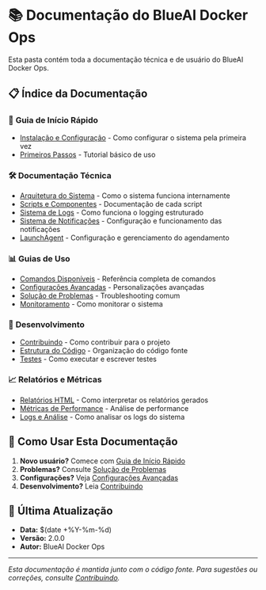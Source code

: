 # 📚 Documentação do BlueAI Docker Ops

Esta pasta contém toda a documentação técnica e de usuário do BlueAI Docker Ops.

## 📋 Índice da Documentação

### 🚀 **Guia de Início Rápido**
- [Instalação e Configuração](guia-inicio-rapido.md) - Como configurar o sistema pela primeira vez
- [Primeiros Passos](primeiros-passos.md) - Tutorial básico de uso

### 🛠️ **Documentação Técnica**
- [Arquitetura do Sistema](arquitetura.md) - Como o sistema funciona internamente
- [Scripts e Componentes](scripts-componentes.md) - Documentação de cada script
- [Sistema de Logs](sistema-logs.md) - Como funciona o logging estruturado
- [Sistema de Notificações](sistema-notificacoes.md) - Configuração e funcionamento das notificações
- [LaunchAgent](launchagent.md) - Configuração e gerenciamento do agendamento

### 📊 **Guias de Uso**
- [Comandos Disponíveis](comandos.md) - Referência completa de comandos
- [Configurações Avançadas](configuracoes-avancadas.md) - Personalizações avançadas
- [Solução de Problemas](solucao-problemas.md) - Troubleshooting comum
- [Monitoramento](monitoramento.md) - Como monitorar o sistema

### 🔧 **Desenvolvimento**
- [Contribuindo](contribuindo.md) - Como contribuir para o projeto
- [Estrutura do Código](estrutura-codigo.md) - Organização do código fonte
- [Testes](testes.md) - Como executar e escrever testes

### 📈 **Relatórios e Métricas**
- [Relatórios HTML](relatorios-html.md) - Como interpretar os relatórios gerados
- [Métricas de Performance](metricas-performance.md) - Análise de performance
- [Logs e Análise](logs-analise.md) - Como analisar os logs do sistema

## 🎯 **Como Usar Esta Documentação**

1. **Novo usuário?** Comece com [Guia de Início Rápido](guia-inicio-rapido.md)
2. **Problemas?** Consulte [Solução de Problemas](solucao-problemas.md)
3. **Configurações?** Veja [Configurações Avançadas](configuracoes-avancadas.md)
4. **Desenvolvimento?** Leia [Contribuindo](contribuindo.md)

## 📝 **Última Atualização**

- **Data:** $(date +%Y-%m-%d)
- **Versão:** 2.0.0
- **Autor:** BlueAI Docker Ops

---

*Esta documentação é mantida junto com o código fonte. Para sugestões ou correções, consulte [Contribuindo](contribuindo.md).*

